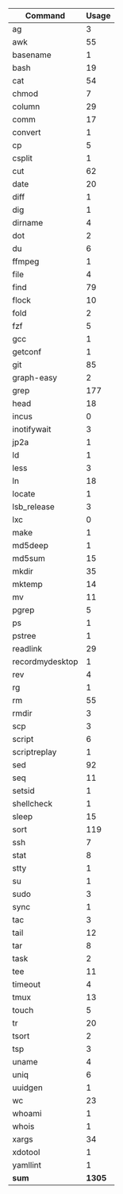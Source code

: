 | Command          | Usage     |
| ---              | ---       |
| ag               | 3         |
| awk              | 55        |
| basename         | 1         |
| bash             | 19        |
| cat              | 54        |
| chmod            | 7         |
| column           | 29        |
| comm             | 17        |
| convert          | 1         |
| cp               | 5         |
| csplit           | 1         |
| cut              | 62        |
| date             | 20        |
| diff             | 1         |
| dig              | 1         |
| dirname          | 4         |
| dot              | 2         |
| du               | 6         |
| ffmpeg           | 1         |
| file             | 4         |
| find             | 79        |
| flock            | 10        |
| fold             | 2         |
| fzf              | 5         |
| gcc              | 1         |
| getconf          | 1         |
| git              | 85        |
| graph-easy       | 2         |
| grep             | 177       |
| head             | 18        |
| incus            | 0         |
| inotifywait      | 3         |
| jp2a             | 1         |
| ld               | 1         |
| less             | 3         |
| ln               | 18        |
| locate           | 1         |
| lsb_release      | 3         |
| lxc              | 0         |
| make             | 1         |
| md5deep          | 1         |
| md5sum           | 15        |
| mkdir            | 35        |
| mktemp           | 14        |
| mv               | 11        |
| pgrep            | 5         |
| ps               | 1         |
| pstree           | 1         |
| readlink         | 29        |
| recordmydesktop  | 1         |
| rev              | 4         |
| rg               | 1         |
| rm               | 55        |
| rmdir            | 3         |
| scp              | 3         |
| script           | 6         |
| scriptreplay     | 1         |
| sed              | 92        |
| seq              | 11        |
| setsid           | 1         |
| shellcheck       | 1         |
| sleep            | 15        |
| sort             | 119       |
| ssh              | 7         |
| stat             | 8         |
| stty             | 1         |
| su               | 1         |
| sudo             | 3         |
| sync             | 1         |
| tac              | 3         |
| tail             | 12        |
| tar              | 8         |
| task             | 2         |
| tee              | 11        |
| timeout          | 4         |
| tmux             | 13        |
| touch            | 5         |
| tr               | 20        |
| tsort            | 2         |
| tsp              | 3         |
| uname            | 4         |
| uniq             | 6         |
| uuidgen          | 1         |
| wc               | 23        |
| whoami           | 1         |
| whois            | 1         |
| xargs            | 34        |
| xdotool          | 1         |
| yamllint         | 1         |
| __sum__          | __1305__  |
